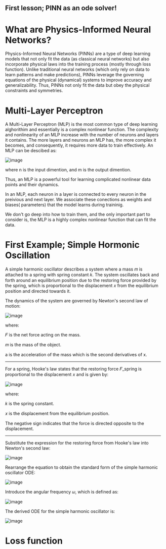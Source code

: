 ## First lesson; PINN as an ode solver!

# What are Physics-Informed Neural Networks?
Physics-Informed Neural Networks (PINNs) are a type of deep learning models that not only fit the data (as classical neural networks) but also incorporate physical laws into the training process (mostly through loss function). Unlike traditional neural networks (which only rely on data to learn patterns and make predictions), PINNs leverage the governing equations of the physical (dynamical) systems to improve accuracy and generalizability. Thus, PINNs not only fit the data but obey the physical constraints and symmetries.

# Multi-Layer Perceptron


A Multi-Layer Perceptron (MLP) is the most common type of deep learning alghorithim and essentially is a complex nonlinear function. The complexity and nonlinearity of an MLP increase with the number of neurons and layers it contains. The more layers and neurons an MLP has, the more complex it becomes, and consequently, it requires more data to train effectively. An MLP can be descibed as:

![image](https://github.com/NeuralDynamics1/NeuralDynamics1.github.io/assets/173298938/d4663bf0-6f52-488f-b204-a98632499344)



where n is the input dimention, and m is the output dimention.

Thus, an MLP is a powerful tool for learning complicated nonlinear data points and their dynamics.

In an MLP, each neuron in a layer is connected to every neuron in the preivious and next layer. We associate these conections as weights and biases( parameters) that the model learns during traininig.

We don't go deep into how to train them, and the only important part to consider is, the MLP is a highly complex nonlinear function that can fit the data.

# First Example; Simple Hormonic Oscillation

A simple harmonic oscillator describes a system where a mass 𝑚  is attached to a spring with spring constant 𝑘. The system oscillates back and forth around an equilibrium position due to the restoring force provided by the spring, which is proportional to the displacement 𝑥 from the equilibrium position and directed towards it.

The dynamics of the system are governed by Newton's second law of motion:

![image](https://github.com/NeuralDynamics1/NeuralDynamics1.github.io/assets/173298938/cdfa6474-dbf4-46dc-b557-3e47e2725501)




where:

𝐹 is the net force acting on the mass.

𝑚 is the mass of the object.

a is the acceleration of the mass which is the second derivatives of x.

--------------------------------------------------------------------------


For a spring, Hooke's law states that the restoring force 𝐹_spring is proportional to the displacement 𝑥 and is given by:

![image](https://github.com/NeuralDynamics1/NeuralDynamics1.github.io/assets/173298938/4b831916-e7a3-4c50-bdbc-f2b3391e7789)


where:

𝑘 is the spring constant.

𝑥 is the displacement from the equilibrium position.

The negative sign indicates that the force is directed opposite to the displacement.

----------------------------------------------------------------------------------

Substitute the expression for the restoring force from Hooke's law into Newton's second law:

![image](https://github.com/NeuralDynamics1/NeuralDynamics1.github.io/assets/173298938/80517d82-086c-4b89-8929-fbcc6e154ee3)


Rearrange the equation to obtain the standard form of the simple harmonic oscillator ODE:

![image](https://github.com/NeuralDynamics1/NeuralDynamics1.github.io/assets/173298938/1b8ee423-caa3-4be5-806c-ce5b75ce12db)


Introduce the angular frequency 𝜔, which is defined as:

![image](https://github.com/NeuralDynamics1/NeuralDynamics1.github.io/assets/173298938/29cdc532-cb16-4445-aa6d-edd9dc102c7f)


The derived ODE for the simple harmonic oscillator is:

![image](https://github.com/NeuralDynamics1/NeuralDynamics1.github.io/assets/173298938/5004ef62-fb65-4dfc-8c82-3af30fd350d2)

# Loss function



